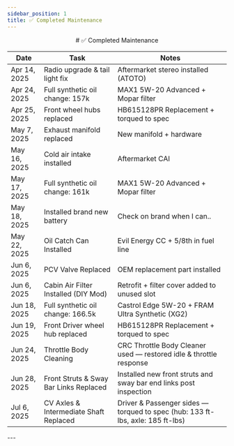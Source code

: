 ```yaml
---
sidebar_position: 1
title: ✅ Completed Maintenance
---
```

<p align="center">
# ✅ Completed Maintenance

| Date         | Task                                   | Notes                                                                          |
|--------------|----------------------------------------|--------------------------------------------------------------------------------|
| Apr 14, 2025 | Radio upgrade & tail light fix         | Aftermarket stereo installed (ATOTO)                                           |
| Apr 24, 2025 | Full synthetic oil change: 157k        | MAX1 5W-20 Advanced + Mopar filter                                             |
| Apr 25, 2025 | Front wheel hubs replaced              | HB615128PR Replacement + torqued to spec                                       |
| May 7, 2025  | Exhaust manifold replaced              | New manifold + hardware                                                        |
| May 16, 2025 | Cold air intake installed              | Aftermarket CAI                                                                |
| May 17, 2025 | Full synthetic oil change: 161k        | MAX1 5W-20 Advanced + Mopar filter                                             |
| May 18, 2025 | Installed brand new battery            | Check on brand when I can..                                                    |
| May 22, 2025 | Oil Catch Can Installed                | Evil Energy CC + 5/8th in fuel line                                            |
| Jun 6, 2025  | PCV Valve Replaced                     | OEM replacement part installed                                                 |
| Jun 6, 2025  | Cabin Air Filter Installed (DIY Mod)   | Retrofit + filter cover added to unused slot                                   |
| Jun 18, 2025 | Full synthetic oil change: 166.5k      | Castrol Edge 5W-20 + FRAM Ultra Synthetic (XG2)                                |
| Jun 19, 2025 | Front Driver wheel hub replaced        | HB615128PR Replacement + torqued to spec                                       |
| Jun 24, 2025 | Throttle Body Cleaning                 | CRC Throttle Body Cleaner used — restored idle & throttle response             |
| Jun 28, 2025 | Front Struts & Sway Bar Links Replaced | Installed new front struts and sway bar end links post inspection              |
| Jul 6, 2025  | CV Axles & Intermediate Shaft Replaced | Driver & Passenger sides — torqued to spec (hub: 133 ft-lbs, axle: 185 ft-lbs) |

</p>
---